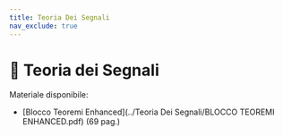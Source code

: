 ```yaml
---
title: Teoria Dei Segnali
nav_exclude: true
---
```


# 📘 Teoria dei Segnali


Materiale disponibile:

- [Blocco Teoremi Enhanced](../Teoria Dei Segnali/BLOCCO TEOREMI ENHANCED.pdf) (69 pag.)
